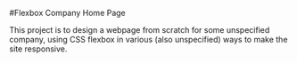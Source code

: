#Flexbox Company Home Page

This project is to design a webpage from scratch for some unspecified company, using CSS flexbox in various (also unspecified) ways to make the site responsive.
